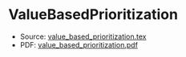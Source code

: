 # ValueBasedPrioritization

* Source: [value_based_prioritization.tex](value_based_prioritization.tex)
* PDF: [value_based_prioritization.pdf](value_based_prioritization.pdf)
